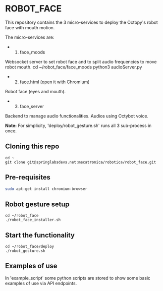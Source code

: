 # ROBOT_FACE

This repository contains the 3 micro-services to deploy the Octopy's robot face with mouth motion.

The micro-services are:

+ 1) face_moods

Websocket server to set robot face and to split audio frequencies to move robot mouth.
cd ~/robot_face/face_moods
python3 audioServer.py


+ 2) face.html (open it with Chromium)

Robot face (eyes and mouth).



+ 3) face_server

Backend to manage audio functionalities. Audios using Octybot voice.

**Note:** For simplicity, 'deploy/robot_gesture.sh' runs all 3 sub-process in once.


## Cloning this repo

```
cd ~
git clone git@springlabsdevs.net:mecatronica/robotica/robot_face.git
```

## Pre-requisites

```bash
sudo apt-get install chromium-browser
```


## Robot gesture setup

```
cd ~/robot_face
./robot_face_installer.sh
```

## Start the functionality

```
cd ~/robot_face/deploy
./robot_gesture.sh
```


## Examples of use

In 'example_script' some python scripts are stored to show some basic examples of use via API endpoints.



